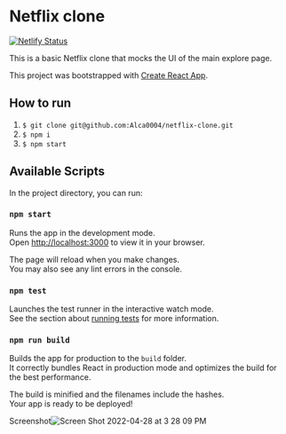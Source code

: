 # Netflix clone

[![Netlify Status](https://api.netlify.com/api/v1/badges/05306f70-9e79-4a82-8095-6cbed03100f7/deploy-status)](https://app.netlify.com/sites/affectionate-clarke-5cd4de/deploys)

This is a basic Netflix clone that mocks the UI of the main explore page.

This project was bootstrapped with [Create React App](https://github.com/facebook/create-react-app).

## How to run

1. `$ git clone git@github.com:Alca0004/netflix-clone.git`
2. `$ npm i`
3. `$ npm start`

## Available Scripts

In the project directory, you can run:

### `npm start`

Runs the app in the development mode.\
Open [http://localhost:3000](http://localhost:3000) to view it in your browser.

The page will reload when you make changes.\
You may also see any lint errors in the console.

### `npm test`

Launches the test runner in the interactive watch mode.\
See the section about [running tests](https://facebook.github.io/create-react-app/docs/running-tests) for more information.

### `npm run build`

Builds the app for production to the `build` folder.\
It correctly bundles React in production mode and optimizes the build for the best performance.

The build is minified and the filenames include the hashes.\
Your app is ready to be deployed!

Screenshot![Screen Shot 2022-04-28 at 3 28 09 PM](https://user-images.githubusercontent.com/84670853/165831825-2e3d680a-0c46-45fd-9c3b-65ff952aba66.jpeg)



